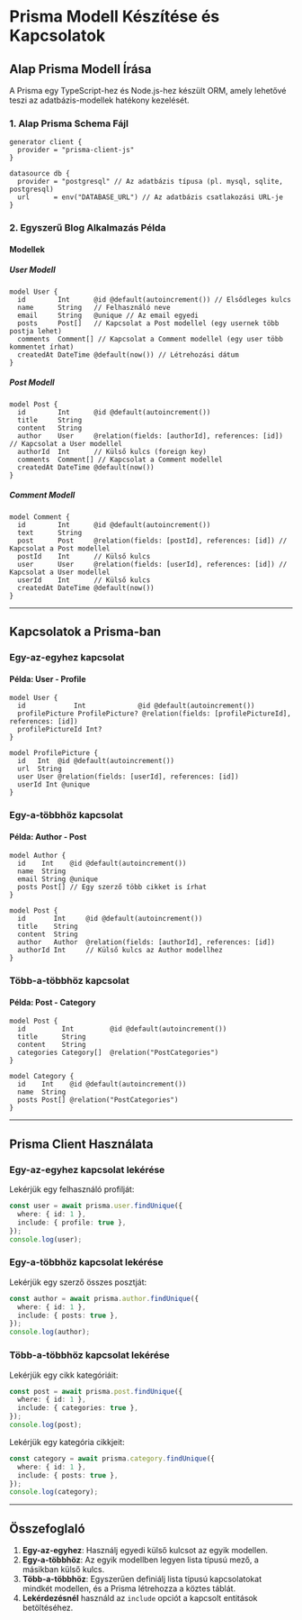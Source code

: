 
# Prisma Modell Készítése és Kapcsolatok

## Alap Prisma Modell Írása
A Prisma egy TypeScript-hez és Node.js-hez készült ORM, amely lehetővé teszi az adatbázis-modellek hatékony kezelését.

### 1. Alap Prisma Schema Fájl
```prisma
generator client {
  provider = "prisma-client-js"
}

datasource db {
  provider = "postgresql" // Az adatbázis típusa (pl. mysql, sqlite, postgresql)
  url      = env("DATABASE_URL") // Az adatbázis csatlakozási URL-je
}
```

### 2. Egyszerű Blog Alkalmazás Példa
#### Modellek
##### User Modell
```prisma
model User {
  id        Int      @id @default(autoincrement()) // Elsődleges kulcs
  name      String   // Felhasználó neve
  email     String   @unique // Az email egyedi
  posts     Post[]   // Kapcsolat a Post modellel (egy usernek több postja lehet)
  comments  Comment[] // Kapcsolat a Comment modellel (egy user több kommentet írhat)
  createdAt DateTime @default(now()) // Létrehozási dátum
}
```

##### Post Modell
```prisma
model Post {
  id        Int      @id @default(autoincrement())
  title     String
  content   String
  author    User     @relation(fields: [authorId], references: [id]) // Kapcsolat a User modellel
  authorId  Int      // Külső kulcs (foreign key)
  comments  Comment[] // Kapcsolat a Comment modellel
  createdAt DateTime @default(now())
}
```

##### Comment Modell
```prisma
model Comment {
  id        Int      @id @default(autoincrement())
  text      String
  post      Post     @relation(fields: [postId], references: [id]) // Kapcsolat a Post modellel
  postId    Int      // Külső kulcs
  user      User     @relation(fields: [userId], references: [id]) // Kapcsolat a User modellel
  userId    Int      // Külső kulcs
  createdAt DateTime @default(now())
}
```

---

## Kapcsolatok a Prisma-ban

### Egy-az-egyhez kapcsolat
#### Példa: User - Profile
```prisma
model User {
  id            Int             @id @default(autoincrement())
  profilePicture ProfilePicture? @relation(fields: [profilePictureId], references: [id])
  profilePictureId Int?
}

model ProfilePicture {
  id   Int  @id @default(autoincrement())
  url  String
  user User @relation(fields: [userId], references: [id])
  userId Int @unique
}
```

### Egy-a-többhöz kapcsolat
#### Példa: Author - Post
```prisma
model Author {
  id    Int    @id @default(autoincrement())
  name  String
  email String @unique
  posts Post[] // Egy szerző több cikket is írhat
}

model Post {
  id       Int     @id @default(autoincrement())
  title    String
  content  String
  author   Author  @relation(fields: [authorId], references: [id])
  authorId Int     // Külső kulcs az Author modellhez
}
```

### Több-a-többhöz kapcsolat
#### Példa: Post - Category
```prisma
model Post {
  id         Int         @id @default(autoincrement())
  title      String
  content    String
  categories Category[]  @relation("PostCategories")
}

model Category {
  id    Int    @id @default(autoincrement())
  name  String
  posts Post[] @relation("PostCategories")
}
```

---

## Prisma Client Használata

### Egy-az-egyhez kapcsolat lekérése
Lekérjük egy felhasználó profilját:
```typescript
const user = await prisma.user.findUnique({
  where: { id: 1 },
  include: { profile: true },
});
console.log(user);
```

### Egy-a-többhöz kapcsolat lekérése
Lekérjük egy szerző összes posztját:
```typescript
const author = await prisma.author.findUnique({
  where: { id: 1 },
  include: { posts: true },
});
console.log(author);
```

### Több-a-többhöz kapcsolat lekérése
Lekérjük egy cikk kategóriáit:
```typescript
const post = await prisma.post.findUnique({
  where: { id: 1 },
  include: { categories: true },
});
console.log(post);
```

Lekérjük egy kategória cikkjeit:
```typescript
const category = await prisma.category.findUnique({
  where: { id: 1 },
  include: { posts: true },
});
console.log(category);
```

---

## Összefoglaló
1. **Egy-az-egyhez**: Használj egyedi külső kulcsot az egyik modellen.  
2. **Egy-a-többhöz**: Az egyik modellben legyen lista típusú mező, a másikban külső kulcs.  
3. **Több-a-többhöz**: Egyszerűen definiálj lista típusú kapcsolatokat mindkét modellen, és a Prisma létrehozza a köztes táblát.  
4. **Lekérdezésnél** használd az `include` opciót a kapcsolt entitások betöltéséhez.
